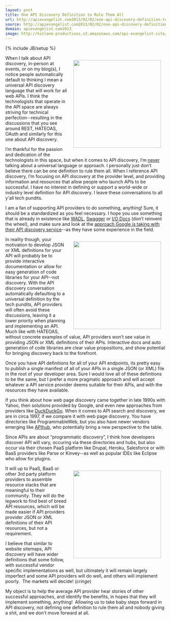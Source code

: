 ```yaml
---
layout: post
title: One API Discovery Definition to Rule Them All
url: http://apievangelist.com2013/02/02/one-api-discovery-definition-to-rule-them-all/
source: http://apievangelist.com2013/02/02/one-api-discovery-definition-to-rule-them-all/
domain: apievangelist.com2013
image: http://kinlane-productions.s3.amazonaws.com/api-evangelist-site/blog/discovery-exploration.jpg
---
```

{% include JB/setup %}
<p><img style="padding: 15px;" src="https://s3.amazonaws.com/kinlane-productions/api-evangelist/discovery/discovery-exploration.jpg" alt="" width="275" align="right" /></p>
<p>When I talk about API discovery, in-person at events, or on my blog(s), I notice people automatically default to thinking I mean a universal API discovery language that will work for all web APIs.  I think the technologists that operate in the API space are always striving for technical perfection--resulting in the discussions that you see around REST, HATEOAS, OAuth and similarly for this one about API discovery.</p>
<p>I&rsquo;m thankful for the passion and dedication of the technologists in this space, but when it comes to API discovery, I&rsquo;m <span style="text-decoration: underline;">never</span> talking about a universal language or approach.  I personally just don&rsquo;t believe there can be one definition to rule them all.  When I reference API discovery, I&rsquo;m focusing on API discovery at the provider level, and providing information and resources that allow people who launch APIs to be successful.  I have no interest in defining or support a world-wide or industry level definition for API discovery.  I leave these conversations to all y'all tech pundits.</p>
<p>I am a fan of supporting API providers to do something, anything! Sure, it should be a standardized as you feel necessary.  I hope you use something that is already in existence like <a title="WADL" href="http://en.wikipedia.org/wiki/Web_Application_Description_Language">WADL</a>, <a title="Swagger" href="http://developers.helloreverb.com/swagger/">Swagger</a> or <a href="https://github.com/mashery/iodocs">I/O Docs</a> (don&rsquo;t reinvent the wheel), and make sure and look at the <a href="https://developers.google.com/discovery/">approach Google is taking with their API discovery service</a>--as they have some experience in the field.</p>
<p><a href="http://swagger.com" target="_blank"><img style="padding: 15px;" src="https://s3.amazonaws.com/kinlane-productions/api-evangelist/swagger/Swagger-Screenshot-1.png" alt="" width="275" align="right" /></a></p>
<p>In reality though, your motivation to develop JSON or XML definitions for your API will probably be to provide interactive documentation or allow for easy generation of code libraries for your API--not discovery.  With the API discovery conversation automatically defaulting to a universal definition by the tech pundits, API providers will often avoid these discussions, leaving it a lower priority when planning and implementing an API.  Much like with HATEOAS, without concrete examples of value, API providers won&rsquo;t see value in providing JSON or XML definitions of their APIs.  Interactive docs and auto generation of code libraries are clear value propositions, and show potential for bringing discovery back to the forefront.</p>
<p>Once you have API definitions for all of your API endpoints, its pretty easy to publish a single manifest of all of your APIs in a single JSON (or XML) file in the root of your developer area.  Sure I would love all of these definitions to be the same, but I prefer a more pragmatic approach and will accept whatever a API service provider deems suitable for their APIs, and with the resources they have available.</p>
<p>If you think about how web page discovery came together in late 1990s with Yahoo, then solutions provided by Google, and even new approaches from providers like <a href="https://duckduckgo.com/">DuckDuckGo</a>.  When it comes to API search and discovery, we are in circa 1997, if we compare it with web page discovery.  You have directories like ProgrammableWeb, but you also have newer vendors emerging like <a href="http://apihub.com">APIhub</a>, who potentially bring a new perspective to the table.</p>
<p>Since APIs are about &ldquo;programmatic discovery&rdquo;, I think how developers discover API will vary, occuring via these directories and hubs, but also occur via their chosen PaaS platform like Drupal, Heroku, Salesforce or with BaaS providers like Parse or Kinvey--as well as popular IDEs like Eclipse who allow for plugins.</p>
<p><a href="http://apihub.com" target="_blank"><img style="padding: 15px;" src="https://s3.amazonaws.com/kinlane-productions/api-evangelist/mulesoft/API-Hub-Screenshot-2.png" alt="" width="275" align="right" /></a></p>
<p>It will up to PaaS, BaaS or other 3rd party platform providers to assemble resource stacks that are meaningful to their community.  They will do the legwork to find best of breed API resources, which will be made easier if API providers provider JSON or XML definitions of their API resources, but not a requirement.</p>
<p>I believe that similar to website sitemaps, API discovery will have wider definitions that some follow, with successful vendor specific implementations as well, but ultimately it will remain largely imperfect and some API providers will do well, and others will implement poorly. &nbsp;The markets will decide! (<em>cringe</em>)</p>
<p>My object is to help the average API provider hear stories of other successful approaches, and identify the benefits, in hopes that they will implement something, anything! &nbsp;Allowing us to take baby steps forward in API discovery, not defining one definition to rule them all and nobody giving a shit, and we don't move forward at all.</p>
